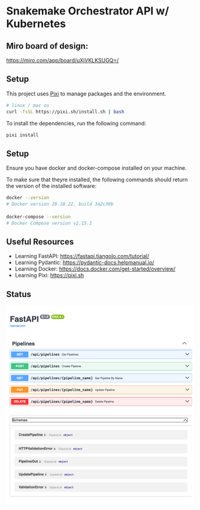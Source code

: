# Snakemake Orchestrator API w/ Kubernetes

## Miro board of design:

https://miro.com/app/board/uXjVKLKSUGQ=/


## Setup

This project uses [Pixi](https://pixi.sh/dev/) to manage packages and the environment.

```bash
# linux / mac os
curl -fsSL https://pixi.sh/install.sh | bash
```

To install the dependencies, run the following command:

```bash
pixi install
```

## Setup

Ensure you have docker and docker-compose installed on your machine.

To make sure that theyre installed, the following commands should return the version of the installed software:

```bash
docker --version
# Docker version 20.10.22, build 3a2c30b

docker-compose --version
# Docker Compose version v2.15.1
```

## Useful Resources

- Learning FastAPI: https://fastapi.tiangolo.com/tutorial/
- Learning Pydantic: https://pydantic-docs.helpmanual.io/
- Learning Docker: https://docs.docker.com/get-started/overview/
- Learning Pixi: https://pixi.sh


## Status

![alt text](./assets/06-18-2024_api_status.png)